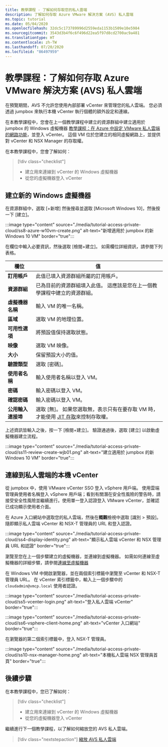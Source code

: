 ```yaml
---
title: 教學課程 - 了解如何存取您的私人雲端
description: 了解如何存取 Azure VMware 解決方案 (AVS) 私人雲端
ms.topic: tutorial
ms.date: 05/04/2020
ms.openlocfilehash: 32dc5c173789996d2559eda1153b1509e10e5984
ms.sourcegitcommit: 3543d3b4f6c6f496d22ea5f97d8cd2700ac9a481
ms.translationtype: HT
ms.contentlocale: zh-TW
ms.lasthandoff: 07/20/2020
ms.locfileid: "86497959"
---
```

# <a name="tutorial-learn-how-to-access-an-azure-vmware-solution-avs-private-cloud"></a>教學課程：了解如何存取 Azure VMware 解決方案 (AVS) 私人雲端

在預覽期間，AVS 不允許您使用內部部署 vCenter 來管理您的私人雲端。 您必須透過 jumpbox 來執行本機 vCenter 執行個體的額外設定和連線。 

在本教學課程中，您會在上一個教學課程中建立的資源群組中建立適用於 jumpbox 的 Windows 虛擬機器 [教學課程：在 Azure 中設定 VMware 私人雲端的網路功能](tutorial-configure-networking.md)，並登入 vCenter。 這個 VM 位於您建立的相同虛擬網路上，並提供對 vCenter 和 NSX Manager 的存取權。 

在本教學課程中，您會了解如何：

> [!div class="checklist"]
> * 建立用來連線到 vCenter 的 Windows 虛擬機器
> * 從您的虛擬機器登入 vCenter

## <a name="create-a-new-windows-virtual-machine"></a>建立新的 Windows 虛擬機器

在資源群組中，選取 [+新增] 然後搜尋並選取 [Microsoft Windows 10]，然後按一下 [建立]。

:::image type="content" source="./media/tutorial-access-private-cloud/ss8-azure-w10vm-create.png" alt-text="新增適用於 jumpbox 的新 Windows 10 VM" border="true":::

在欄位中輸入必要資訊，然後選取 [檢閱+建立]。 如需欄位詳細資訊，請參閱下列表格。

| 欄位 | 值 |
| --- | --- |
| **訂用帳戶** | 此值已填入資源群組所屬的訂用帳戶。 |
| **資源群組** | 已為目前的資源群組填入此值。 這應該是您在上一個教學課程中建立的資源群組。 |
| **虛擬機器名稱** | 輸入 VM 的唯一名稱。 |
| **區域** | 選取 VM 的地理位置。 |
| **可用性選項** | 將預設值保持選取狀態。 |
| **映像** | 選取 VM 映像。 |
| **大小** | 保留預設大小的值。 |
| **驗證類型**  | 選取 [密碼]。 |
| **使用者名稱** | 輸入使用者名稱以登入 VM。 |
| **密碼** | 輸入密碼以登入 VM。 |
| **確認密碼** | 輸入密碼以登入 VM。 |
| **公用輸入連接埠** | 選取 [無]。 如果您選取無，表示只有在要存取 VM 時，才能使用 [JIT 存取](../security-center/security-center-just-in-time.md#jit-configure)來控制存取權。  |

上述資訊皆輸入之後，按一下 [檢閱+建立]。 驗證通過後，選取 [建立] 以啟動虛擬機器建立流程。

:::image type="content" source="./media/tutorial-access-private-cloud/ss11-review-create-wjb01.png" alt-text="建立適用於 jumpbox 的新 Windows 10 VM" border="true":::

## <a name="connect-to-the-local-vcenter-of-your-private-cloud"></a>連線到私人雲端的本機 vCenter

從 jumpbox 中，使用 VMware vCenter SSO 登入 vSphere 用戶端。 使用雲端管理員使用者名稱登入 vSphere 用戶端；看到有關潛在安全性風險的警告時，請接受安全性風險並繼續進行。使用單一登入認證登入 VMware vCenter，並確認已成功顯示使用者介面。

在 Azure 入口網站中選取您的私人雲端，然後在**概觀**檢視中選取 [識別 > 預設]。 隨即顯示私人雲端 vCenter 和 NSX-T 管理員的 URL 和登入認證。

:::image type="content" source="./media/tutorial-access-private-cloud/ss4-display-identity.png" alt-text="顯示私人雲端 vCenter 和 NSX 管理員 URL 和認證" border="true":::

瀏覽至您在上一個步驟建立的虛擬機器，並連線到虛擬機器。 如需如何連線至虛擬機器的詳細步驟，請參閱[連線至虛擬機器](../virtual-machines/windows/connect-logon.md#connect-to-the-virtual-machine)

在 Windows VM 中開啟瀏覽器，並在兩個索引標籤中瀏覽至 vCenter 和 NSX-T 管理員 URL。 在 vCenter 索引標籤中，輸入上一個步驟中的 `cloudadmin@vmcp.local` 使用者認證。

:::image type="content" source="./media/tutorial-access-private-cloud/ss5-vcenter-login.png" alt-text="登入私人雲端 vCenter" border="true":::

:::image type="content" source="./media/tutorial-access-private-cloud/ss6-vsphere-client-home.png" alt-text="vCenter 入口網站" border="true":::

在瀏覽器的第二個索引標籤中，登入 NSX-T 管理員。

:::image type="content" source="./media/tutorial-access-private-cloud/ss10-nsx-manager-home.png" alt-text="本機私人雲端 NSX 管理員首頁" border="true":::

## <a name="next-steps"></a>後續步驟

在本教學課程中，您已了解如何：

> [!div class="checklist"]
> * 建立用來連線到 vCenter 的 Windows 虛擬機器
> * 從您的虛擬機器登入 vCenter

繼續進行下一個教學課程，以了解如何縮放您的 AVS 私人雲端。

> [!div class="nextstepaction"]
> [縮放 AVS 私人雲端](tutorial-scale-private-cloud.md)
